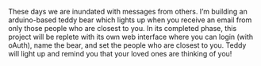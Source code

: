 These days we are inundated with messages from others. I’m building an arduino-based teddy bear which lights up when you receive an email from only those people who are closest to you. In its completed phase, this project will be replete with its own web interface where you can login (with oAuth), name the bear, and set the people who are closest to you. Teddy will light up and remind you that your loved ones are thinking of you!